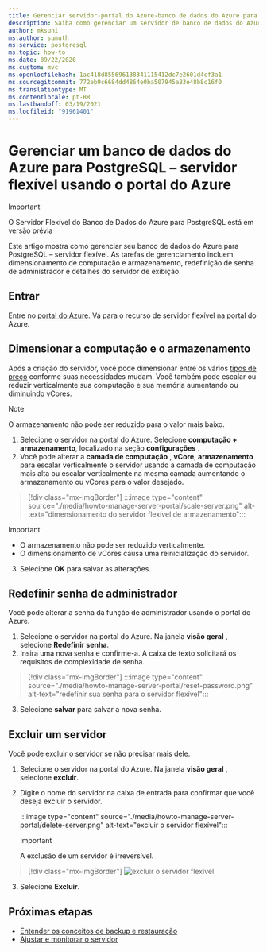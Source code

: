 ```yaml
---
title: Gerenciar servidor-portal do Azure-banco de dados do Azure para PostgreSQL-servidor flexível
description: Saiba como gerenciar um servidor de banco de dados do Azure para PostgreSQL-flexível do portal do Azure.
author: mksuni
ms.author: sumuth
ms.service: postgresql
ms.topic: how-to
ms.date: 09/22/2020
ms.custom: mvc
ms.openlocfilehash: 1ac418d855696138341115412dc7e2601d4cf3a1
ms.sourcegitcommit: 772eb9c6684dd4864e0ba507945a83e48b8c16f0
ms.translationtype: MT
ms.contentlocale: pt-BR
ms.lasthandoff: 03/19/2021
ms.locfileid: "91961401"
---
```

# <a name="manage-an-azure-database-for-postgresql---flexible-server-using-the-azure-portal"></a>Gerenciar um banco de dados do Azure para PostgreSQL – servidor flexível usando o portal do Azure

> [!IMPORTANT]
> O Servidor Flexível do Banco de Dados do Azure para PostgreSQL está em versão prévia

Este artigo mostra como gerenciar seu banco de dados do Azure para PostgreSQL – servidor flexível. As tarefas de gerenciamento incluem dimensionamento de computação e armazenamento, redefinição de senha de administrador e detalhes do servidor de exibição.

## <a name="sign-in"></a>Entrar

Entre no [portal do Azure](https://portal.azure.com). Vá para o recurso de servidor flexível na portal do Azure.

## <a name="scale-compute-and-storage"></a>Dimensionar a computação e o armazenamento

Após a criação do servidor, você pode dimensionar entre os vários [tipos de preço](https://azure.microsoft.com/pricing/details/postgresql/) conforme suas necessidades mudam. Você também pode escalar ou reduzir verticalmente sua computação e sua memória aumentando ou diminuindo vCores.

> [!NOTE]
> O armazenamento não pode ser reduzido para o valor mais baixo.

1. Selecione o servidor na portal do Azure. Selecione **computação + armazenamento**, localizado na seção **configurações** .
2. Você pode alterar a **camada de computação** , **vCore**, **armazenamento** para escalar verticalmente o servidor usando a camada de computação mais alta ou escalar verticalmente na mesma camada aumentando o armazenamento ou vCores para o valor desejado.

> [!div class="mx-imgBorder"]
> :::image type="content" source="./media/howto-manage-server-portal/scale-server.png" alt-text="dimensionamento do servidor flexível de armazenamento":::

> [!Important]
> - O armazenamento não pode ser reduzido verticalmente.
> - O dimensionamento de vCores causa uma reinicialização do servidor.

3. Selecione **OK** para salvar as alterações.

## <a name="reset-admin-password"></a>Redefinir senha de administrador

Você pode alterar a senha da função de administrador usando o portal do Azure.

1. Selecione o servidor na portal do Azure. Na janela **visão geral** , selecione **Redefinir senha**.
2. Insira uma nova senha e confirme-a. A caixa de texto solicitará os requisitos de complexidade de senha.

> [!div class="mx-imgBorder"]
> :::image type="content" source="./media/howto-manage-server-portal/reset-password.png" alt-text="redefinir sua senha para o servidor flexível":::

3. Selecione **salvar** para salvar a nova senha.

## <a name="delete-a-server"></a>Excluir um servidor

Você pode excluir o servidor se não precisar mais dele.

1. Selecione o servidor na portal do Azure. Na janela **visão geral** , selecione **excluir**.
2. Digite o nome do servidor na caixa de entrada para confirmar que você deseja excluir o servidor.

   :::image type="content" source="./media/howto-manage-server-portal/delete-server.png" alt-text="excluir o servidor flexível":::

   > [!IMPORTANT]
   > A exclusão de um servidor é irreversível.

  > [!div class="mx-imgBorder"]
  > ![excluir o servidor flexível](./media/howto-manage-server-portal/delete-server.png)  

3. Selecione **Excluir**.

## <a name="next-steps"></a>Próximas etapas

- [Entender os conceitos de backup e restauração](concepts-backup-restore.md)
- [Ajustar e monitorar o servidor](concepts-monitoring.md)
